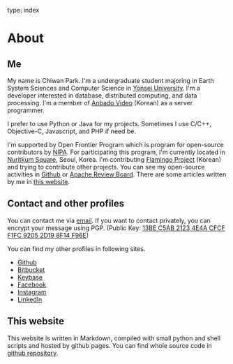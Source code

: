 type: index

# About

## Me

My name is Chiwan Park. I'm a undergraduate student majoring in Earth System Sciences and Computer Science in [Yonsei
University](http://www.yonsei.ac.kr). I'm a developer interested in database, distributed computing, 
and data processing. I'm a member of [Anbado Video](http://anbado.com) (Korean) as a server programmer.

I prefer to use Python or Java for my projects. Sometimes I use C/C++, Objective-C, Javascript, and PHP if need be.

I'm supported by Open Frontier Program which is program for open-source contributors by [NIPA](http://nipa.kr). For
participating this program, I'm currently located in [Nuritkum Square](http://www.nipa.kr/nuri/itComplex.it), Seoul,
Korea. I'm contributing [Flamingo Project](http://wiki.opencloudengine.org/display/IN/Flamingo) (Korean) and trying to
contribute other projects. You can see my open-source activities in [Github](https://github.com/chiwanpark) or
[Apache Review Board](https://reviews.apache.org/users/chiwanpark/). There are some articles written by me in [this
website](/articles/).

## Contact and other profiles

You can contact me via [email](http://www.google.com/recaptcha/mailhide/d?k=01zdK04x7A3jyfFdz2qu8eLQ==&c=snsdlvUXCQklJ8Ni_YyX6t5Th2n07aWoHpGBpW8JY5k=).
If you want to contact privately, you can encrypt your message using PGP. (Public Key: [13BE C5AB 2123 4E4A CFCF F1FC 
9205 2D19 8F14 F96E](https://keybase.io/chiwanpark/key.asc))

You can find my other profiles in following sites.

* [Github](https://github.com/chiwanpark)
* [Bitbucket](https://bitbucket.org/chiwanpark)
* [Keybase](https://keybase.io/chiwanpark)
* [Facebook](https://fb.me/chiwanpark)
* [Instagram](http://instagram.com/chiwanpark)
* [LinkedIn](https://www.linkedin.com/in/chiwanpark)

## This website

This website is written in Markdown, compiled with small python and shell scripts and hosted by github pages. You can
find whole source code in [github repository](http://github.com/chiwanpark/chiwanpark.github.io).
